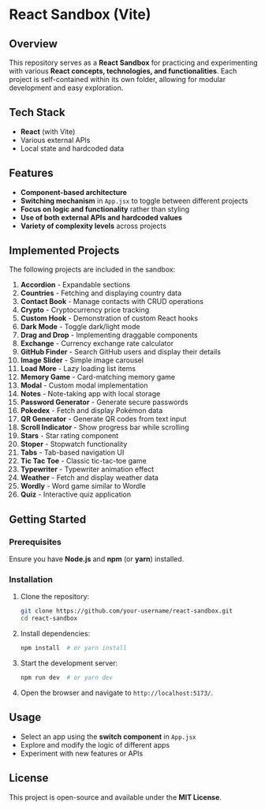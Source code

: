 # React Sandbox (Vite)

## Overview

This repository serves as a **React Sandbox** for practicing and experimenting with various **React concepts, technologies, and functionalities**. Each project is self-contained within its own folder, allowing for modular development and easy exploration.

## Tech Stack

- **React** (with Vite)
- Various external APIs
- Local state and hardcoded data

## Features

- **Component-based architecture**
- **Switching mechanism** in `App.jsx` to toggle between different projects
- **Focus on logic and functionality** rather than styling
- **Use of both external APIs and hardcoded values**
- **Variety of complexity levels** across projects

## Implemented Projects

The following projects are included in the sandbox:

1. **Accordion** - Expandable sections
2. **Countries** - Fetching and displaying country data
3. **Contact Book** - Manage contacts with CRUD operations
4. **Crypto** - Cryptocurrency price tracking
5. **Custom Hook** - Demonstration of custom React hooks
6. **Dark Mode** - Toggle dark/light mode
7. **Drag and Drop** - Implementing draggable components
8. **Exchange** - Currency exchange rate calculator
9. **GitHub Finder** - Search GitHub users and display their details
10. **Image Slider** - Simple image carousel
11. **Load More** - Lazy loading list items
12. **Memory Game** - Card-matching memory game
13. **Modal** - Custom modal implementation
14. **Notes** - Note-taking app with local storage
15. **Password Generator** - Generate secure passwords
16. **Pokedex** - Fetch and display Pokémon data
17. **QR Generator** - Generate QR codes from text input
18. **Scroll Indicator** - Show progress bar while scrolling
19. **Stars** - Star rating component
20. **Stoper** - Stopwatch functionality
21. **Tabs** - Tab-based navigation UI
22. **Tic Tac Toe** - Classic tic-tac-toe game
23. **Typewriter** - Typewriter animation effect
24. **Weather** - Fetch and display weather data
25. **Wordly** - Word game similar to Wordle
26. **Quiz** - Interactive quiz application

## Getting Started

### Prerequisites

Ensure you have **Node.js** and **npm** (or **yarn**) installed.

### Installation

1. Clone the repository:
   ```sh
   git clone https://github.com/your-username/react-sandbox.git
   cd react-sandbox
   ```
2. Install dependencies:
   ```sh
   npm install  # or yarn install
   ```
3. Start the development server:
   ```sh
   npm run dev  # or yarn dev
   ```
4. Open the browser and navigate to `http://localhost:5173/`.

## Usage

- Select an app using the **switch component** in `App.jsx`
- Explore and modify the logic of different apps
- Experiment with new features or APIs

## License

This project is open-source and available under the **MIT License**.
